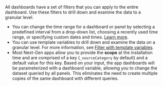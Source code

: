 All dashboards have a set of filters that you can apply to the entire dashboard. Use these filters to drill down and examine the data to a granular level.
- You can change the time range for a dashboard or panel by selecting a predefined interval from a drop-down list, choosing a recently used time range, or specifying custom dates and times. [Learn more](/docs/dashboards/set-custom-time-ranges/).
- You can use template variables to drill down and examine the data on a granular level. For more information, see [Filter with template variables](/docs/dashboards/filter-template-variables/).
- Most Next-Gen apps allow you to provide the **scope** at the installation time and are comprised of a key (`_sourceCategory` by default) and a default value for this key. Based on your input, the app dashboards will be parameterized with a dashboard variable, allowing you to change the dataset queried by all panels. This eliminates the need to create multiple copies of the same dashboard with different queries.